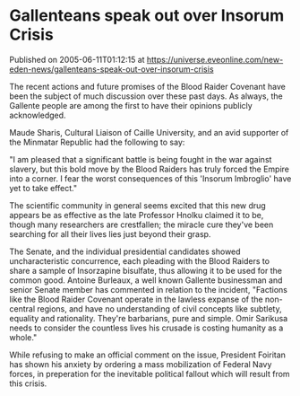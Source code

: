 # Gallenteans speak out over Insorum Crisis
Published on 2005-06-11T01:12:15 at https://universe.eveonline.com/new-eden-news/gallenteans-speak-out-over-insorum-crisis

The recent actions and future promises of the Blood Raider Covenant have been the subject of much discussion over these past days. As always, the Gallente people are among the first to have their opinions publicly acknowledged.   
  
Maude Sharis, Cultural Liaison of Caille University, and an avid supporter of the Minmatar Republic had the following to say:   
  
"I am pleased that a significant battle is being fought in the war against slavery, but this bold move by the Blood Raiders has truly forced the Empire into a corner. I fear the worst consequences of this 'Insorum Imbroglio' have yet to take effect."   
  
The scientific community in general seems excited that this new drug appears be as effective as the late Professor Hnolku claimed it to be, though many researchers are crestfallen; the miracle cure they've been searching for all their lives lies just beyond their grasp.  
  
The Senate, and the individual presidential candidates showed uncharacteristic concurrence, each pleading with the Blood Raiders to share a sample of Insorzapine bisulfate, thus allowing it to be used for the common good. Antoine Burleaux, a well known Gallente businessman and senior Senate member has commented in relation to the incident, "Factions like the Blood Raider Covenant operate in the lawless expanse of the non-central regions, and have no understanding of civil concepts like subtlety, equality and rationality. They're barbarians, pure and simple. Omir Sarikusa needs to consider the countless lives his crusade is costing humanity as a whole."   
  
While refusing to make an official comment on the issue, President Foiritan has shown his anxiety by ordering a mass mobilization of Federal Navy forces, in preperation for the inevitable political fallout which will result from this crisis.
